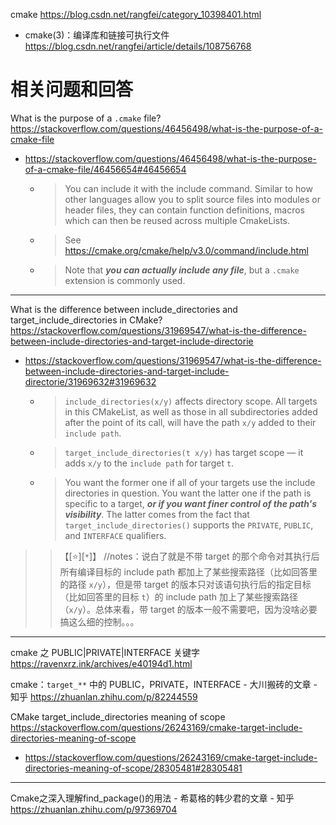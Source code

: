 
cmake https://blog.csdn.net/rangfei/category_10398401.html
- cmake(3)：编译库和链接可执行文件 https://blog.csdn.net/rangfei/article/details/108756768

# 相关问题和回答

What is the purpose of a `.cmake` file? https://stackoverflow.com/questions/46456498/what-is-the-purpose-of-a-cmake-file
- https://stackoverflow.com/questions/46456498/what-is-the-purpose-of-a-cmake-file/46456654#46456654
  * > You can include it with the include command. Similar to how other languages allow you to split source files into modules or header files, they can contain function definitions, macros which can then be reused across multiple CmakeLists.
  * > See https://cmake.org/cmake/help/v3.0/command/include.html
  * > Note that ***you can actually include any file***, but a `.cmake` extension is commonly used.

--------------------------------------------------

What is the difference between include_directories and target_include_directories in CMake? https://stackoverflow.com/questions/31969547/what-is-the-difference-between-include-directories-and-target-include-directorie
- https://stackoverflow.com/questions/31969547/what-is-the-difference-between-include-directories-and-target-include-directorie/31969632#31969632
  * > `include_directories(x/y)` affects directory scope. All targets in this CMakeList, as well as those in all subdirectories added after the point of its call, will have the path `x/y` added to their `include path`.
  * > `target_include_directories(t x/y)` has target scope — it adds `x/y` to the `include path` for target `t`.
  * > You want the former one if all of your targets use the include directories in question. You want the latter one if the path is specific to a target, ***or if you want finer control of the path's visibility***. The latter comes from the fact that `target_include_directories()` supports the `PRIVATE`, `PUBLIC`, and `INTERFACE` qualifiers.
>> 【[:star:][`*`]】 //notes：说白了就是不带 target 的那个命令对其执行后所有编译目标的 include path 都加上了某些搜索路径（比如回答里的路径 `x/y`），但是带 target 的版本只对该语句执行后的指定目标（比如回答里的目标 `t`）的 include path  加上了某些搜索路径（`x/y`）。总体来看，带 target 的版本一般不需要吧，因为没啥必要搞这么细的控制。。。

--------------------------------------------------

cmake 之 PUBLIC|PRIVATE|INTERFACE 关键字 https://ravenxrz.ink/archives/e40194d1.html

cmake：`target_**` 中的 PUBLIC，PRIVATE，INTERFACE - 大川搬砖的文章 - 知乎 https://zhuanlan.zhihu.com/p/82244559

CMake target_include_directories meaning of scope https://stackoverflow.com/questions/26243169/cmake-target-include-directories-meaning-of-scope
- https://stackoverflow.com/questions/26243169/cmake-target-include-directories-meaning-of-scope/28305481#28305481

--------------------------------------------------

Cmake之深入理解find_package()的用法 - 希葛格的韩少君的文章 - 知乎 https://zhuanlan.zhihu.com/p/97369704
